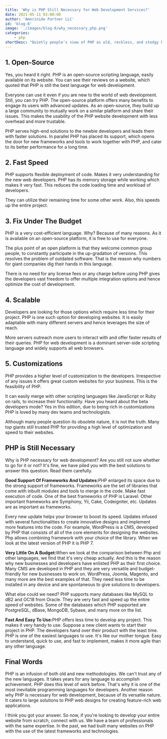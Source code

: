 ```yaml
---
title: 'Why is PHP Still Necessary for Web Development Services?'
date: 2021-05-11 03:00:00
author: 'Amerinide Partner LLC'
id: 'blog-8'
image: './images/blog-8/why_necessary_php.png'
categories: 
    - php
shortDesc: "Quietly people's view of PHP as old, reckless, and stodgy has changed over time. This language suspects deep roots in web development and is embedded with new technologies. Still, if you do not agree with our context, then please read this blog till the end."
---
```


<div class="rn-blog-meta-area section-pb-xl">
    <div class="row">
        <div class="col-1 offset-1">
            <h2>1. Open-Source</h2>
        </div>
        <div class="col-2 offset-1">
            <div class="rn-blog-content">
                <p>Yes, you heard it right. PHP is an open-source scripting language, easily available on its website. You can see their reviews on a website, which quoted that PHP is still the best language for web development.</p>
                <p>Everyone can use it even if you are new to the world of web development. Still, you can try PHP. The open-source platform offers many benefits to engage its users with advanced updates. As an open-source, they build up a large community to mutually work on a similar platform and share their issues. This makes the usability of the PHP website development with less overhead and more trustable.</p>
                <p>PHP serves high-end solutions to the newbie developers and leads them with faster solutions. In parallel PHP has placed its support, which opens the door for new frameworks and tools to work together with PHP, and cater to its better performance for a long time.</p>
            </div>
        </div>
    </div>
</div>

<div class="rn-blog-meta-area section-pb-xl">
    <div class="row">
        <div class="col-1 offset-1">
            <h2>2. Fast Speed</h2>
        </div>
        <div class="col-2 offset-1">
            <div class="rn-blog-content">
                <p>PHP supports flexible deployment of code. Makes it very understanding for the new web developers. PHP has its memory storage while working which makes it very fast. This reduces the code loading time and workload of developers.</p>
                <p>They can utilize their remaining time for some other work. Also, this speeds up the entire project.</p>
            </div>
        </div>
    </div>
</div>

<div class="rn-blog-meta-area section-pb-xl">
    <div class="row">
        <div class="col-1 offset-1">
            <h2>3. Fix Under The Budget</h2>
        </div>
        <div class="col-2 offset-1">
            <div class="rn-blog-content">
                <p>PHP is a very cost-efficient language. Why? Because of many reasons. As it is available on an open-source platform, it is free to use for everyone.</p>
                <p>The plus point of an open platform is that they welcome common group people, to constantly participate in the up-gradation of versions. This resolves the problem of outdated software. That is the reason why numbers for giant companies dig their hands in this language.</p>
                <p>There is no need for any license fees or any charge before using PHP gives the developers vast freedom to offer multiple integration options and hence optimize the cost of development.</p>
            </div>
        </div>
    </div>
</div>

<div class="rn-blog-meta-area section-pb-xl">
    <div class="row">
        <div class="col-1 offset-1">
            <h2>4. Scalable</h2>
        </div>
        <div class="col-2 offset-1">
            <div class="rn-blog-content">
                <p>Developers are looking for those options which require less time for their project. PHP is one such option for developing websites. It is easily adaptable with many different servers and hence leverages the size of reach.</p>
                <p>More servers outreach more users to interact with and offer faster results of their queries. PHP for web development is a dominant server-side scripting language and widely supports all web browsers.</p>
            </div>
        </div>
    </div>
</div>

<div class="rn-blog-meta-area section-pb-xl">
    <div class="row">
        <div class="col-1 offset-1">
            <h2>5. Customizations</h2>
        </div>
        <div class="col-2 offset-1">
            <div class="rn-blog-content">
                <p>PHP provides a higher level of customization to the developers. Irrespective of any issues it offers great custom websites for your business. This is the feasibility of PHP.</p>
                <p>It can easily merge with other scripting languages like JavaScript or Ruby on rails, to increase their functionality. Have you heard about the beta developers mode? Yes in this edition, due to being rich in customizations PHP is loved by many dev teams and technologists.</p>
                <p>Although many people question its obsolete nature, it is not the truth. Many top giants still trusted PHP for providing a high level of optimization and speed to their websites.</p>
            </div>
        </div>
    </div>
</div>

<div class="rn-blog-meta-area section-pb-xl">
    <div class="row">
        <div class="col-1 offset-1">
            <h2>PHP is Still Necessary</h2>
        </div>
        <div class="col-2 offset-1">
            <div class="rn-blog-content">
                <p>Why is PHP necessary for web development? Are you still not sure whether to go for it or not? It's fine, we have piled you with the best solutions to answer this question. Read them carefully.</p>
                <p><strong>Good Support Of Frameworks And Updates:</strong>PHP enlarged its space due to the strong support of frameworks. Frameworks are the set of libraries that come with inbuilt modules and tools to merge in the code. Make fast execution of code. One of the best frameworks of PHP is Laravel. Other important frameworks are Symphony, Yii, Cake, Codeigniter, etc. Updates are as important as frameworks.</p>
                <p>Every new update helps your browser to boost its speed. Updates infused with several functionalities to create innovative designs and implement more features into the code. For example, WordPress is a CMS, developed by PHP that consists of all of the core elements for designing the websites. Php allows combining framework with your choice of the library. When we look at the latest version of PHP it is PHP 7.</p>
                <p><strong>Very Little On A Budget:</strong>When we look at the comparison between Php and other languages, we find that it's very cheap actually. And this is the reason why new businesses and developers have enlisted PHP as their first choice. Many CMS are developed in PHP and they are very versatile and budget-friendly for new businesses to work on. WordPress, Joomla, Magento, and many more are the best examples of that. They need less time to be installed in any device and are spontaneous to give solutions to developers.</p>
                <p>What else could we need? PHP supports many databases like MySQL to dB2 and OC18 from Oracle. They are very fast and speed up the entire speed of websites. Some of the databases which PHP supported are PostgreSQL, dBase, MongoDB, Sybase, and many more on the list.</p>
                <p><strong>Fast And Easy To Use:</strong>PHP offers less time to develop any project. This makes it very handy to use. Suppose a new client wants to start their project in PHP. The developers hand over their product with the least time. PHP is one of the easiest languages to use. It's like our mother tongue. Easy to understand, quick to use, and fast to implement, makes it more agile than any other language.</p>
            </div>
        </div>
    </div>
</div>

<div class="rn-blog-meta-area section-pb-xl">
    <div class="row">
        <div class="col-1 offset-1">
            <h2>Final Words</h2>
        </div>
        <div class="col-2 offset-1">
            <div class="rn-blog-content">
                <p>PHP is an infusion of both old and new methodologies. We can't trust any of the new languages. It takes years for any language to accomplish achievement. PHP does this level of work before. That's why it is one of the most inevitable programming languages for developers. Another reason why PHP is necessary for web development, because of its versatile nature. It caters to large solutions to PHP web designs for creating feature-rich web applications.</p>
                <p>I think you got your answer. So now, if you're looking to develop your entire website from scratch, connect with us. We have a team of professionals with the same expertise. In the past, we had built many websites on PHP with the use of the latest frameworks and technologies.</p>
            </div>
        </div>
    </div>
</div>